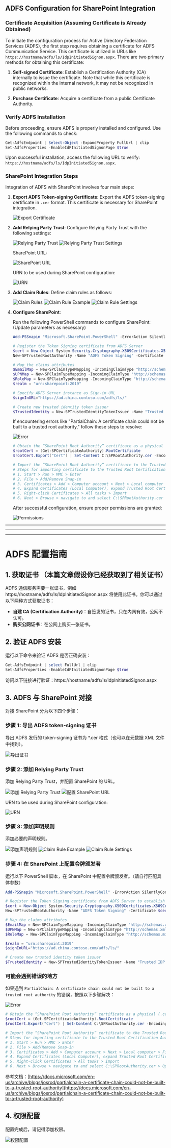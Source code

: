 ## ADFS Configuration for SharePoint Integration

### Certificate Acquisition (Assuming Certificate is Already Obtained)

To initiate the configuration process for Active Directory Federation Services (ADFS), the first step requires obtaining a certificate for ADFS Communication Service. This certificate is utilized in URLs like `https://hostname/adfs/ls/IdpInitiatedSignon.aspx`. There are two primary methods for obtaining this certificate:

1. **Self-signed Certificate**: Establish a Certification Authority (CA) internally to issue the certificate. Note that while this certificate is recognized within the internal network, it may not be recognized in public networks.
   
2. **Purchase Certificate**: Acquire a certificate from a public Certificate Authority.

### Verify ADFS Installation

Before proceeding, ensure ADFS is properly installed and configured. Use the following commands to check:

```powershell
Get-AdfsEndpoint | Select-Object -ExpandProperty FullUrl | clip
Set-AdfsProperties -EnableIdPInitiatedSignonPage $true
```

Upon successful installation, access the following URL to verify: `https://hostname/adfs/ls/IdpInitiatedSignon.aspx`.

### SharePoint Integration Steps

Integration of ADFS with SharePoint involves four main steps:

1. **Export ADFS Token-signing Certificate**: Export the ADFS token-signing certificate in `.cer` format. This certificate is necessary for SharePoint integration.

   ![Export Certificate](image.png)

2. **Add Relying Party Trust**: Configure Relying Party Trust with the following settings:

   ![Relying Party Trust](image-1.png)
   ![Relying Party Trust Settings](image-2.png)
   
   SharePoint URL: 

   ![SharePoint URL](image-3.png)
   
   URN to be used during SharePoint configuration: 
   
   ![URN](image-4.png)

3. **Add Claim Rules**: Define claim rules as follows:

   ![Claim Rules](image-5.png)
   ![Claim Rule Example](image-6.png)
   ![Claim Rule Settings](image-7.png)

4. **Configure SharePoint**:

   Run the following PowerShell commands to configure SharePoint: (Update parameters as necessary)

   ```powershell
   Add-PSSnapin "Microsoft.SharePoint.PowerShell" -ErrorAction SilentlyContinue
   
   # Register the Token Signing certificate from ADFS Server
   $cert = New-Object System.Security.Cryptography.X509Certificates.X509Certificate2("C:\Path\To\ADFS Token Signing.cer") 
   New-SPTrustedRootAuthority -Name "ADFS Token Signing" -Certificate $cert
   
   # Map the claims attributes
   $EmailMap = New-SPClaimTypeMapping -IncomingClaimType "http://schemas.xmlsoap.org/ws/2005/05/identity/claims/emailaddress" -IncomingClaimTypeDisplayName "EmailAddress" -SameAsIncoming
   $UPNMap = New-SPClaimTypeMapping -IncomingClaimType "http://schemas.xmlsoap.org/ws/2005/05/identity/claims/upn" -IncomingClaimTypeDisplayName "UPN" -SameAsIncoming
   $RoleMap = New-SPClaimTypeMapping -IncomingClaimType "http://schemas.microsoft.com/ws/2008/06/identity/claims/role" -IncomingClaimTypeDisplayName "Role" -SameAsIncoming
   $realm = "urn:sharepoint:2019"
   
   # Specify ADFS Server instance as Sign-in URL
   $signInURL="https://ad.china.contoso.com/adfs/ls/"
   
   # Create new trusted identity token issuer
   $TrustedIdentity = New-SPTrustedIdentityTokenIssuer -Name "Trusted IDP (ADFS)" -Description "ADFS Trusted Identity Provider" -realm $realm -ImportTrustCertificate $cert -ClaimsMappings $EmailMap,$upnMap,$RoleMap -SignInUrl $signInURL -IdentifierClaim $UPNMap.InputClaimType
   ```

   If encountering errors like "PartialChain: A certificate chain could not be built to a trusted root authority," follow these steps to resolve:

   ![Error](image-8.png)

   ```powershell
   # Obtain the “SharePoint Root Authority” certificate as a physical (.cer) file
   $rootCert = (Get-SPCertificateAuthority).RootCertificate
   $rootCert.Export("Cert") | Set-Content C:\SPRootAuthority.cer -Encoding byte
   
   # Import the “SharePoint Root Authority” certificate to the Trusted Root Certification store on all SharePoint 2013 servers.
   # Steps for importing certificate to the Trusted Root Certification Authorities:
   # 1. Start > Run > MMC > Enter
   # 2. File > Add/Remove Snap-in
   # 3. Certificates > Add > Computer account > Next > Local computer > Finish > OK
   # 4. Expand Certificates (Local Computer), expand Trusted Root Certification Authorities
   # 5. Right-click Certificates > All tasks > Import
   # 6. Next > Browse > navigate to and select C:\SPRootAuthority.cer > Open > Next > Next > Finish > OK
   ```

   After successful configuration, ensure proper permissions are granted:

   ![Permissions](image-9.png)

-----
-----
-----

# ADFS 配置指南

## 1. 获取证书 （本篇文章假设你已经获取到了相关证书）

ADFS 通信服务需要一张证书，例如 https://hostname/adfs/ls/IdpInitiatedSignon.aspx 将使用此证书。你可以通过以下两种方式获取证书：

- **自建 CA (Certification Authority)**：自签发的证书，只在内网有效，公网不认可。
- **购买公网证书**：在公网上购买一张证书。

## 2. 验证 ADFS 安装

运行以下命令来验证 ADFS 是否正确安装：

```powershell
Get-AdfsEndpoint | select FullUrl | clip 
Set-AdfsProperties -EnableIdPInitiatedSignonPage $true 
```

访问以下链接进行验证：https://hostname/adfs/ls/IdpInitiatedSignon.aspx

## 3. ADFS 与 SharePoint 对接

对接 SharePoint 分为以下四个步骤：

### 步骤 1: 导出 ADFS token-signing 证书

导出 ADFS 发行的 token-signing 证书为 *.cer 格式（也可以在元数据 XML 文件中找到）。

![导出证书](image.png)

### 步骤 2: 添加 Relying Party Trust

添加 Relying Party Trust，并配置 SharePoint 的 URL。

![添加 Relying Party Trust](image-1.png)
![配置 SharePoint URL](image-3.png)

URN to be used during SharePoint configuration: 

![URN](image-4.png)


### 步骤 3: 添加声明规则

添加必要的声明规则。

![添加声明规则](image-5.png)
![Claim Rule Example](image-6.png)
![Claim Rule Settings](image-7.png)

### 步骤 4: 在 SharePoint 上配置令牌颁发者

运行以下 PowerShell 脚本，在 SharePoint 中配置令牌颁发者。（请自行匹配具体参数）

```powershell
Add-PSSnapin "Microsoft.SharePoint.PowerShell" -ErrorAction SilentlyContinue

# Register the Token Signing certificate from ADFS Server to establish Trust between SharePoint and ADFS server
$cert = New-Object System.Security.Cryptography.X509Certificates.X509Certificate2("C:\Users\Chunlong.CHINA\Desktop\ADFS Token Signing.cer") 
New-SPTrustedRootAuthority -Name "ADFS Token Signing" -Certificate $cert

# Map the claims attributes
$EmailMap = New-SPClaimTypeMapping -IncomingClaimType "http://schemas.xmlsoap.org/ws/2005/05/identity/claims/emailaddress" -IncomingClaimTypeDisplayName "EmailAddress" -SameAsIncoming
$UPNMap = New-SPClaimTypeMapping -IncomingClaimType "http://schemas.xmlsoap.org/ws/2005/05/identity/claims/upn" -IncomingClaimTypeDisplayName "UPN" -SameAsIncoming
$RoleMap = New-SPClaimTypeMapping -IncomingClaimType "http://schemas.microsoft.com/ws/2008/06/identity/claims/role" -IncomingClaimTypeDisplayName "Role" -SameAsIncoming

$realm = "urn:sharepoint:2019"
$signInURL="https://ad.china.contoso.com/adfs/ls/"

# Create new trusted identity token issuer
$TrustedIdentity = New-SPTrustedIdentityTokenIssuer -Name "Trusted IDP (ADFS)" -Description "ADFS Trusted Identity Provider" -realm $realm -ImportTrustCertificate $cert -ClaimsMappings $EmailMap,$upnMap,$RoleMap -SignInUrl $signInURL -IdentifierClaim $UPNMap.InputClaimType
```

### 可能会遇到错误的地方

如果遇到 `PartialChain: A certificate chain could not be built to a trusted root authority` 的错误，按照以下步骤解决：

![Error](image-8.png)

   ```powershell
   # Obtain the “SharePoint Root Authority” certificate as a physical (.cer) file
   $rootCert = (Get-SPCertificateAuthority).RootCertificate
   $rootCert.Export("Cert") | Set-Content C:\SPRootAuthority.cer -Encoding byte

   # Import the “SharePoint Root Authority” certificate to the Trusted Root Certification store on all SharePoint 2013 servers.
   # Steps for importing certificate to the Trusted Root Certification Authorities:
   # 1. Start > Run > MMC > Enter
   # 2. File > Add/Remove Snap-in
   # 3. Certificates > Add > Computer account > Next > Local computer > Finish > OK
   # 4. Expand Certificates (Local Computer), expand Trusted Root Certification Authorities
   # 5. Right-click Certificates > All tasks > Import
   # 6. Next > Browse > navigate to and select C:\SPRootAuthority.cer > Open > Next > Next > Finish > OK
   ```

参考文档：[https://docs.microsoft.com/en-us/archive/blogs/josrod/partialchain-a-certificate-chain-could-not-be-built-to-a-trusted-root-authority](https://docs.microsoft.com/en-us/archive/blogs/josrod/partialchain-a-certificate-chain-could-not-be-built-to-a-trusted-root-authority)

## 4. 权限配置

配置完成后，请记得添加权限。

![权限配置](image-9.png)